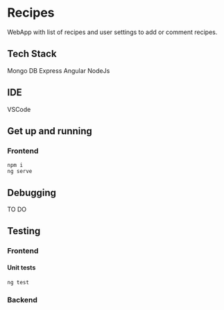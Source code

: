 # Recipes

WebApp with list of recipes and user settings to add or comment recipes.


## Tech Stack
Mongo DB
Express
Angular
NodeJs

## IDE
VSCode

## Get up and running
### Frontend 
```
npm i
ng serve
```
## Debugging
TO DO

## Testing
### Frontend 
#### Unit tests
```
ng test
```
### Backend